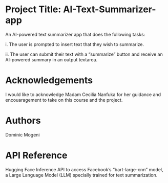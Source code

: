 # Project Title: AI-Text-Summarizer-app
An AI-powered text summarizer app that does the following tasks:

i. The user is prompted to insert text that they wish to summarize.

ii. The user can submit their text with a “summarize” button and receive an AI-powered summary in an output textarea.

# Acknowledgements

I would like to acknowledge Madam Cecilia Nanfuka for her guidance and encouaragement to take on this course and the project.

# Authors

Dominic Mogeni

# API Reference

Hugging Face Inference API to access Facebook’s “bart-large-cnn” model, a Large Language Model (LLM) specially trained for text summarization.
